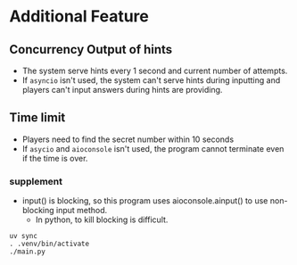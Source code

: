 # Additional Feature
## Concurrency Output of hints
- The system serve hints every 1 second and current number of attempts.
- If `asyncio` isn't used, the system can't serve hints during inputting and players can't input answers during hints are providing.

## Time limit
- Players need to find the secret number within 10 seconds
- If `asycio` and `aioconsole` isn't used, the program cannot terminate even if the time is over.

### supplement
- input() is blocking, so this program uses aioconsole.ainput() to use non-blocking input method.
  - In python, to kill blocking is difficult. 

```
uv sync
. .venv/bin/activate
./main.py
```
